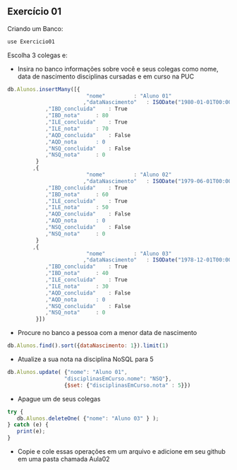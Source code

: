 ## Exercício 01

Criando um Banco:

```javascript
use Exercicio01
```

Escolha 3 colegas e:
* Insira no banco informações sobre você e seus colegas como nome, data de nascimento
disciplinas cursadas e em curso na PUC
```javascript
db.Alunos.insertMany([{
                         "nome"			: "Aluno 01"
                        ,"dataNascimento"	: ISODate("1980-01-01T00:00:00Z")
			,"IBD_concluida"	: True
			,"IBD_nota"		: 80
			,"ILE_concluida"	: True
			,"ILE_nota"		: 70
			,"AQD_concluida"	: False
			,"AQD_nota		: 0
			,"NSQ_concluida"	: False
			,"NSQ_nota"		: 0
		 }
		,{
                         "nome"			: "Aluno 02"
                        ,"dataNascimento"	: ISODate("1979-06-01T00:00:00Z")
			,"IBD_concluida"	: True
			,"IBD_nota"		: 60
			,"ILE_concluida"	: True
			,"ILE_nota"		: 50
			,"AQD_concluida"	: False
			,"AQD_nota		: 0
			,"NSQ_concluida"	: False
			,"NSQ_nota"		: 0
		 }
		,{
                         "nome"			: "Aluno 03"
                        ,"dataNascimento"	: ISODate("1978-12-01T00:00:00Z")
			,"IBD_concluida"	: True
			,"IBD_nota"		: 40
			,"ILE_concluida"	: True
			,"ILE_nota"		: 30
			,"AQD_concluida"	: False
			,"AQD_nota		: 0
			,"NSQ_concluida"	: False
			,"NSQ_nota"		: 0
		 }])
```

* Procure no banco a pessoa com a menor data de nascimento
```javascript
db.Alunos.find().sort({dataNascimento: 1}).limit(1)
```

* Atualize a sua nota na disciplina NoSQL para 5
```javascript
db.Alunos.update( {"nome": "Aluno 01",
                  "disciplinasEmCurso.nome": "NSQ"},
                  {$set: {"disciplinasEmCurso.nota" : 5}})
```

* Apague um de seus colegas
```javascript
try {
   db.Alunos.deleteOne( {"nome": "Aluno 03" } );
} catch (e) {
   print(e);
}
```

* Copie e cole essas operações em um arquivo e adicione em seu github em uma pasta chamada Aula02
